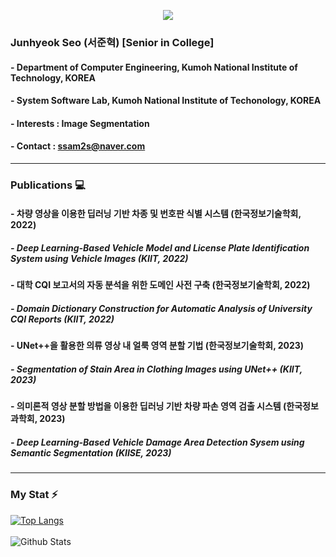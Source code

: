 <p align="center"><img src="https://capsule-render.vercel.app/api?type=slice&color=00D8FF&height=300&section=header&text=JunhyeokSeo&fontSize=90&fontColor=EAEAEA"/></p>

### Junhyeok Seo (서준혁) [Senior in College]
#### - Department of Computer Engineering, Kumoh National Institute of Technology, KOREA
#### - System Software Lab, Kumoh National Institute of Techonology, KOREA
#### - Interests : Image Segmentation
#### - Contact : ssam2s@naver.com

---

### Publications 💻
#### - 차량 영상을 이용한 딥러닝 기반 차종 및 번호판 식별 시스템 (한국정보기술학회, 2022)
#####         - Deep Learning-Based Vehicle Model and License Plate Identification System using Vehicle Images (KIIT, 2022)
#### - 대학 CQI 보고서의 자동 분석을 위한 도메인 사전 구축 (한국정보기술학회, 2022)
#####         - Domain Dictionary Construction for Automatic Analysis of University CQI Reports (KIIT, 2022)
#### - UNet++을 활용한 의류 영상 내 얼룩 영역 분할 기법 (한국정보기술학회, 2023)
#####         - Segmentation of Stain Area in Clothing Images using UNet++ (KIIT, 2023)
#### - 의미론적 영상 분할 방법을 이용한 딥러닝 기반 차량 파손 영역 검출 시스템 (한국정보과학회, 2023)
#####         - Deep Learning-Based Vehicle Damage Area Detection Sysem using Semantic Segmentation (KIISE, 2023)

---

### My Stat ⚡
[![Top Langs](https://github-readme-stats.vercel.app/api/top-langs/?username=ssam2s&layout=compact&hide=AutoHotkey)](https://github.com/anuraghazra/github-readme-stats)
<br></br>
![Github Stats](https://github-readme-stats.vercel.app/api?username=ssam2s&show_icons=true)



